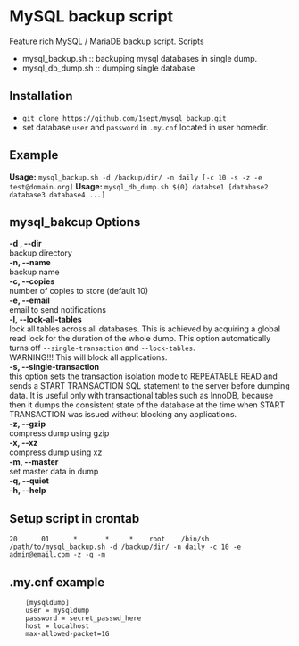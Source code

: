 # MySQL backup script

Feature rich MySQL / MariaDB backup script.
Scripts
- mysql_backup.sh :: backuping mysql databases in single dump. 
- mysql_db_dump.sh :: dumping single database

## Installation

- `git clone https://github.com/1sept/mysql_backup.git`
- set database `user` and `password` in `.my.cnf` located in user homedir.

## Example

**Usage:** `mysql_backup.sh -d /backup/dir/ -n daily [-c 10 -s -z -e test@domain.org]`
**Usage:** `mysql_db_dump.sh ${0} databse1 [database2 database3 database4 ...]`

## mysql_bakcup Options

**-d , --dir**  
backup directory  
**-n, --name**  
backup name  
**-c, --copies**  
number of copies to store (default 10)  
**-e, --email**  
email to send notifications  
**-l, --lock-all-tables**  
lock all tables across all databases. This is achieved by acquiring a global read lock for the duration of the whole dump. This option automatically turns off `--single-transaction` and `--lock-tables`.  
WARNING!!! This will block all applications.  
**-s, --single-transaction**  
this option sets the transaction isolation mode to REPEATABLE READ and sends a START TRANSACTION SQL statement to the server before dumping data. It is useful only with transactional tables such as InnoDB, because then it dumps the consistent state of the database at the time when START TRANSACTION was issued without blocking any applications.  
**-z, --gzip**  
compress dump using gzip  
**-x, --xz**  
compress dump using xz  
**-m, --master**  
set master data in dump  
**-q, --quiet**  
**-h, --help**  

## Setup script in crontab

`20      01      *       *     *    root    /bin/sh /path/to/mysql_backup.sh -d /backup/dir/ -n daily -c 10 -e admin@email.com -z -q -m`

## .my.cnf example

```
    [mysqldump]
    user = mysqldump
    password = secret_passwd_here
    host = localhost
    max-allowed-packet=1G
```